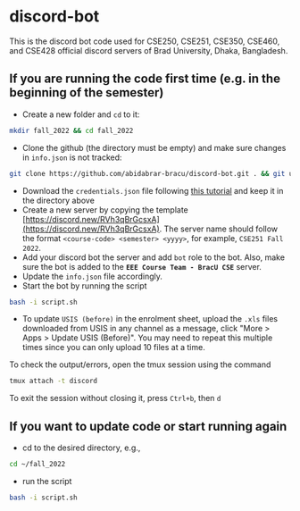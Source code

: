 # discord-bot

This is the discord bot code used for CSE250, CSE251, CSE350, CSE460, and CSE428 official discord servers of Brad University, Dhaka, Bangladesh.

## If you are running the code first time (e.g. in the beginning of the semester)

- Create a new folder and `cd` to it: 
```bash
mkdir fall_2022 && cd fall_2022
```
- Clone the github (the directory must be empty) and make sure changes in `info.json` is not tracked: 
```bash
git clone https://github.com/abidabrar-bracu/discord-bot.git . && git update-index --skip-worktree info.json
```
- Download the `credentials.json` file following [this tutorial](https://pygsheets.readthedocs.io/en/stable/authorization.html) and keep it in the directory above
- Create a new server by copying the template [https://discord.new/RVh3qBrGcsxA](https://discord.new/RVh3qBrGcsxA). The server name should follow the format `<course-code> <semester> <yyyy>`, for example, `CSE251 Fall 2022`.
- Add your discord bot the server and add `bot` role to the bot. Also, make sure the bot is added to the **`EEE Course Team - BracU CSE`** server.
- Update the `info.json` file accordingly.
- Start the bot by running the script
```bash
bash -i script.sh
```
- To update `USIS (before)` in the enrolment sheet, upload the `.xls` files downloaded from USIS in any channel as a message, click "More > Apps > Update USIS (Before)". You may need to repeat this multiple times since you can only upload 10 files at a time.



To check the output/errors, open the tmux session using the command
```bash
tmux attach -t discord
```
To exit the session without closing it, press `Ctrl+b`, then `d`

## If you want to update code or start running again
- cd to the desired directory, e.g.,
```bash
cd ~/fall_2022
```
- run the script
```bash
bash -i script.sh
```
